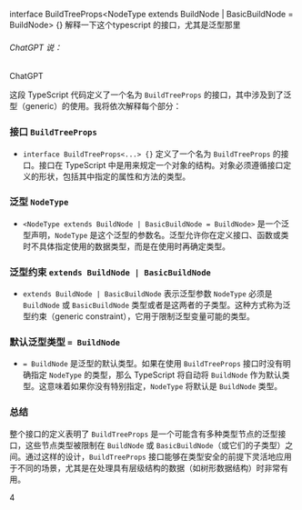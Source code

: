 interface BuildTreeProps<NodeType extends BuildNode | BasicBuildNode = BuildNode> {} 解释一下这个typescript 的接口，尤其是泛型那里

###### ChatGPT 说：

ChatGPT

这段 TypeScript 代码定义了一个名为 `BuildTreeProps` 的接口，其中涉及到了泛型（generic）的使用。我将依次解释每个部分：

### 接口 `BuildTreeProps`

- `interface BuildTreeProps<...> {}` 定义了一个名为 `BuildTreeProps` 的接口。接口在 TypeScript 中是用来规定一个对象的结构。对象必须遵循接口定义的形状，包括其中指定的属性和方法的类型。

### 泛型 `NodeType`

- `<NodeType extends BuildNode | BasicBuildNode = BuildNode>` 是一个泛型声明，`NodeType` 是这个泛型的参数名。泛型允许你在定义接口、函数或类时不具体指定使用的数据类型，而是在使用时再确定类型。

### 泛型约束 `extends BuildNode | BasicBuildNode`

- `extends BuildNode | BasicBuildNode` 表示泛型参数 `NodeType` 必须是 `BuildNode` 或 `BasicBuildNode` 类型或者是这两者的子类型。这种方式称为泛型约束（generic constraint），它用于限制泛型变量可能的类型。

### 默认泛型类型 `= BuildNode`

- `= BuildNode` 是泛型的默认类型。如果在使用 `BuildTreeProps` 接口时没有明确指定 `NodeType` 的类型，那么 TypeScript 将自动将 `BuildNode` 作为默认类型。这意味着如果你没有特别指定，`NodeType` 将默认是 `BuildNode` 类型。

### 总结

整个接口的定义表明了 `BuildTreeProps` 是一个可能含有多种类型节点的泛型接口，这些节点类型被限制在 `BuildNode` 或 `BasicBuildNode`（或它们的子类型）之间。通过这样的设计，`BuildTreeProps` 接口能够在类型安全的前提下灵活地应用于不同的场景，尤其是在处理具有层级结构的数据（如树形数据结构）时非常有用。

4
